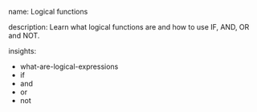 name: Logical functions

description: Learn what logical functions are and how to use IF, AND, OR and NOT.

insights:
  - what-are-logical-expressions
  - if
  - and
  - or
  - not
